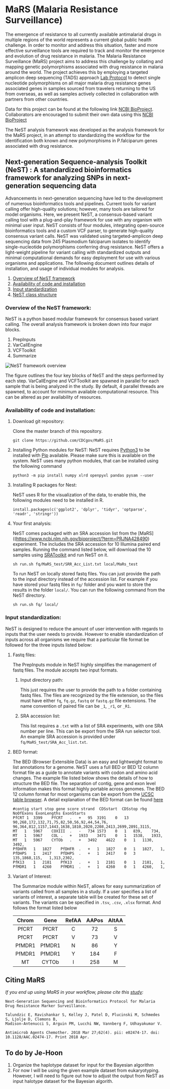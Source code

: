 # MaRS (Malaria Resistance Surveillance)

The emergence of resistance to all currently available antimalarial drugs in multiple regions of the world represents a current global public health challenge. In order to monitor and address this situation, faster and more effective surveillance tools are required to track and monitor the emergence and evolution of drug resistance in malaria. The Malaria Resistance Surveillance (MaRS) project aims to address this challenge by collating and mapping genetic polymorphisms associated with drug resistance in malaria around the world. The project achieves this by employing a targeted amplicon deep sequencing (TADS) approach [Lab Protocol](https://github.com/CDCgov/MaRS/tree/master/lab_sop) to detect single nucleotide polymorphisms on all major malaria drug resistance genes associated genes in samples sourced from travelers returning to the US from overseas, as well as samples actively collected in collaboration with partners from other countries.

Data for this project can be found at the following link [NCBI BioProject](https://www.ncbi.nlm.nih.gov/bioproject/?term=PRJNA428490). Collaborators are encouraged to submit their own data using this [NCBI BioProject](https://www.ncbi.nlm.nih.gov/bioproject/?term=PRJNA428490)

The NeST analysis framework was developed as the analysis framework for the MaRS project, in an attempt to standardizing the workflow for the identification both known and new polymorphisms in P.falciparum genes associated with drug resistance.

## Next-generation Sequence-analysis Toolkit (NeST) : A standardized bioinformatics framework for analyzing SNPs in next-generation sequencing data

Advancements in next-generation sequencing have led to the development of numerous bioinformatics tools and pipelines. Current tools for variant calling offer high-quality solutions; however, many tools are tailored for model organisms. Here, we present NeST, a consensus-based variant calling tool with a plug-and-play framework for use with any organism with minimal user input. NeST consists of four modules, integrating open-source bioinformatics tools and a custom VCF parser, to generate high-quality consensus variant calls. NeST was validated using targeted-amplicon deep sequencing data from 245 Plasmodium falciparum isolates to identify single-nucleotide polymorphisms conferring drug resistance. NeST offers a light-weight pipeline for variant calling with standardized outputs and minimal computational demands for easy deployment for use with various organisms and applications. The following document outlines details of installation, and usage of individual modules for analysis.

1. [Overview of NeST framework](#Overview)
2. [Availability of code and installation](#Installation)
3. [Input standardization](#inputs)
4. [NeST class structure](#classes)

<a id="Overview"></a>
### Overview of the NeST framework:

NeST is a python based modular framework for consensus based variant calling. The overall analysis framework is broken down into four major blocks.
1. PrepInputs
2. VarCallEngine
3. VCFToolkit
4. Summarize

![NeST framework overview](images/Kookaburra.png)

The figure outlines the four key blocks of NeST and the steps performed by each step. VarCallEngine and VCFToolkit are spawned in parallel for each sample that is being analyzed in the study. By default, 4 parallel threads are spawned, to account for minimum available computational resource. This can be altered as per availability of resources.

<a id="Installation"></a>
### Availability of code and installation:

1. Download git repository:

   Clone the master branch of this repository.
   ```
   git clone https://github.com/CDCgov/MaRS.git
   ```

2. Installing Python modules for NeST:
   NeST requires [Python3](https://www.python.org/downloads/) to be installed with [Pip](https://pip.pypa.io/en/stable/installing/) available. Please make sure this is available on the system. NeST uses many python modules, that can be installed using the following command

   ```
   python3 -m pip install numpy xlrd openpyxl pandas pysam --user
   ```

3. Installing R packages for Nest:

   NeST uses R for the visualization of the data, to enable this, the following modules need to be installed in R. 

   ```{R}
   install.packages(c('ggplot2', 'dplyr', 'tidyr', 'optparse', 'readr', 'stringr'))
   ```

4. Your first analysis:

   NeST comes packaged with an SRA accession list from the [MaRS]((https://www.ncbi.nlm.nih.gov/bioproject/?term=PRJNA428490) experiment. The includes the SRA accession for 10 Illumina paired end samples. Running the command listed below, will download the 10 samples using [SRAToolkit](https://trace.ncbi.nlm.nih.gov/Traces/sra/sra.cgi?view=software) and run NeST on it.

   ```
   sh run.sh fq/MaRS_test/SRR_Acc_List.txt local/MaRs_test
   ```

   To run NeST on locally stored fastq files. You can just provide the path to the input directory instead of the accession list.
   For example if you have stored your fastq files in ```fq/``` folder and you want to store the results in the folder ```local/```. You can run the following command from the NeST directory.

   ```
   sh run.sh fq/ local/
   ```

<a id="inputs"></a>
### Input standardization:

NeST is designed to reduce the amount of user intervention with regards to inputs that the user needs to provide. However to enable standardization of inputs across all organisms we require that a particular file format be followed for the three inputs listed below:

1. Fastq files:

   The PrepInputs module in NeST highly simplifies the management of fastq files. The module accepts two input formats.
   1. Input directory path:

      This just requires the user to provide the path to a folder containing fastq files. The files are recognized by the file extension, so the files must have either ```fq```, ```fq.gz```, ```fastq``` or ```fastq.gz``` file extensions. The name convention of paired file can be ```_1```, ```_r1```, or ```_R1```.

   2. SRA accession list:

      This list requires a ```.txt``` with a list of SRA experiments, with one SRA number per line. This can be export from the SRA run selector tool.
      An example SRA accession is provided under ```fq/MaRS_test/SRA_Acc_list.txt```.

2. BED format:

   The BED (Browser Extensible Data) is an easy and lightweight format to list annotations for a genome. NeST uses a full BED or BED 12 column format file as a guide to annotate variants with codon and amino acid changes. The example file listed below shows the details of how to structure the BED file. The separation of contig, gene and exon level information makes this format highly portable across genomes. The BED 12 column format for most organisms can be export from the [UCSC table browser](https://genome.ucsc.edu/cgi-bin/hgTables). A detail explanation of the BED format can be found [here](https://genome.ucsc.edu/FAQ/FAQformat.html#format1)

   ```
   #contig start stop gene score strand  CDSstart  CDSstop rbg NoOfExons ExonLengths ExonStarts
   PfCRT 1	3399	PfCRT	.	+	95	3191	0	13	90,268,172,132,71,75,82,50,56,92,44,54,76,	96,364,812,1157,1443,1638,1810,2020,2208,2413,2699,2891,3115,
   MT	1	5967	COXIII	.	-	734	1573	0	1	839,	734,
   MT	1	5967	COL	.	+	1933	3471	0	1	1538,	1933,
   MT	1	5967	CYTOb	.	+	3492	4622	0	1	1130,	3492,
   PfDHFR	1	1827	PfDHFR	.	+	1	1827	0	1	1827,	1,
   PfDHPS	1	2417	PfDHPS	.	+	1	2417	0	3	135,1868,115,	1,313,2302,
   PfK13	1	2181	PfK13	.	+	1	2181	0	1	2181,	1,
   PfMDR1	1	4260	PfMDR1	.	+	1	4260	0	1	4260,	1,
   ```

3. Variant of Interest:

   The Summarize module within NeST, allows for easy summarization of variants called from all samples in a study. If a user specifies a list of variants of interest, a separate table will be created for these set of variants. The variants can be specified in ```.tsv```, ```.csv```, ```.xlsx``` format. And follows the format listed below

   | Chrom  | Gene   | RefAA | AAPos | AltAA |
   |:------:|:------:|:-----:|:-----:|:-----:|
   | PfCRT  | PfCRT  |   C   |   72  |   S   |
   | PfCRT  | PfCRT  |   V   |   73  |   V   |
   | PfMDR1 | PfMDR1 |   N   |   86  |   Y   |
   | PfMDR1 | PfMDR1 |   Y   |   184 |   F   |
   | MT     | CYTOb  |   I   |   258 |   M   |

## Citing MaRS 

*If you end up using MaRS in your workflow, please cite this [study](https://www.ncbi.nlm.nih.gov/pubmed/29439965):*

```
Next-Generation Sequencing and Bioinformatics Protocol for Malaria Drug Resistance Marker Surveillance.

Talundzic E, Ravishankar S, Kelley J, Patel D, Plucinski M, Schmedes S, Ljolje D, Clemons B,
Madison-Antenucci S, Arguin PM, Lucchi NW, Vannberg F, Udhayakumar V.

Antimicrob Agents Chemother. 2018 Mar 27;62(4). pii: e02474-17. doi: 10.1128/AAC.02474-17. Print 2018 Apr.
```

## To do by Je-Hoon
1. Organize the haplotype dataset for input for the Bayesian algorithm
2. For now I will be using the given example dataset from eukaryotyping. However, I will need to figure out how to 
adjust the output from NeST as input halotype dataset for the Bayesian algorith. 

